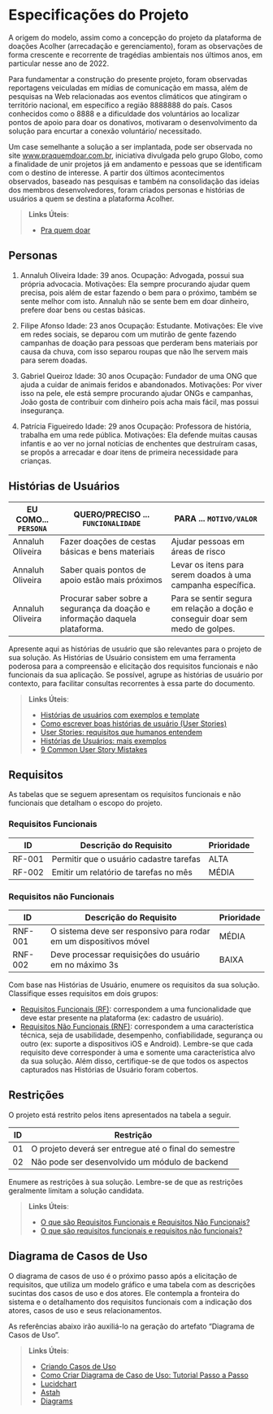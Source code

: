 # Especificações do Projeto

A origem do modelo, assim como a concepção do projeto da plataforma de doações Acolher (arrecadação e gerenciamento), foram as observações de forma crescente e recorrente de tragédias ambientais nos últimos anos, em particular nesse ano de 2022.  

Para fundamentar a construção do presente projeto, foram observadas reportagens veiculadas em mídias de comunicação em massa, além de pesquisas na Web relacionadas aos eventos climáticos que atingiram o território nacional, em específico a região 8888888 do país. Casos conhecidos como o 8888 e a dificuldade dos voluntários ao localizar pontos de apoio para doar os donativos, motivaram o desenvolvimento da solução para encurtar a conexão voluntário/ necessitado.  

Um case semelhante a solução a ser implantada, pode ser observada no site www.praquemdoar.com.br, iniciativa divulgada pelo grupo Globo, como a finalidade de unir projetos já em andamento e pessoas que se identificam com o destino de interesse. A partir dos últimos acontecimentos observados, baseado nas pesquisas e também na consolidação das ideias dos membros desenvolvedores, foram criados personas e histórias de usuários a quem se destina a plataforma Acolher. 

> **Links Úteis**:
> - [Pra quem doar](www.praquemdoar.com.br)

## Personas

1. Annaluh Oliveira 
   Idade: 39 anos. 
   Ocupação: Advogada, possui sua própria advocacia. 
   Motivações: Ela sempre procurando ajudar quem precisa, pois além de estar fazendo o bem para o próximo, também se sente melhor com isto. Annaluh não se sente bem em doar dinheiro, prefere doar bens ou cestas básicas.
   
2. Filipe Afonso 
   Idade: 23 anos 
   Ocupação: Estudante. 
   Motivações: Ele vive em redes sociais, se deparou com um mutirão de gente fazendo campanhas de doação para pessoas que perderam bens materiais por causa da chuva, com isso separou roupas que não lhe servem mais para serem doadas.
   
3. Gabriel Queiroz 
   Idade: 30 anos 
   Ocupação: Fundador de uma ONG que ajuda a cuidar de animais feridos e abandonados. 
   Motivações: Por viver isso na pele, ele está sempre procurando ajudar ONGs e campanhas, João gosta de contribuir com dinheiro pois acha mais fácil, mas possui insegurança. 
   
4. Patrícia Figueiredo 
   Idade: 29 anos 
   Ocupação: Professora de história, trabalha em uma rede pública. 
   Motivações: Ela defende muitas causas infantis e ao ver no jornal notícias de enchentes que destruíram casas, se propôs a arrecadar e doar itens de primeira necessidade para crianças.

## Histórias de Usuários

|EU COMO... `PERSONA`| QUERO/PRECISO ... `FUNCIONALIDADE`                                          |PARA ... `MOTIVO/VALOR`                                       |
|--------------------|-----------------------------------------------------------------------------|--------------------------------------------------------------|
|Annaluh Oliveira    | Fazer doações de cestas básicas e bens materiais                            | Ajudar pessoas em áreas de risco                             |
|Annaluh Oliveira    | Saber quais pontos de apoio estão mais próximos                             | Levar os itens para serem doados à uma campanha específica.  |
|Annaluh Oliveira    | Procurar saber sobre a segurança da doação e informação daquela plataforma. | Para se sentir segura em relação a doção e conseguir doar sem medo de golpes. |

Apresente aqui as histórias de usuário que são relevantes para o projeto de sua solução. As Histórias de Usuário consistem em uma ferramenta poderosa para a compreensão e elicitação dos requisitos funcionais e não funcionais da sua aplicação. Se possível, agrupe as histórias de usuário por contexto, para facilitar consultas recorrentes à essa parte do documento.

> **Links Úteis**:
> - [Histórias de usuários com exemplos e template](https://www.atlassian.com/br/agile/project-management/user-stories)
> - [Como escrever boas histórias de usuário (User Stories)](https://medium.com/vertice/como-escrever-boas-users-stories-hist%C3%B3rias-de-usu%C3%A1rios-b29c75043fac)
> - [User Stories: requisitos que humanos entendem](https://www.luiztools.com.br/post/user-stories-descricao-de-requisitos-que-humanos-entendem/)
> - [Histórias de Usuários: mais exemplos](https://www.reqview.com/doc/user-stories-example.html)
> - [9 Common User Story Mistakes](https://airfocus.com/blog/user-story-mistakes/)

## Requisitos

As tabelas que se seguem apresentam os requisitos funcionais e não funcionais que detalham o escopo do projeto.

### Requisitos Funcionais

|ID    | Descrição do Requisito  | Prioridade |
|------|-----------------------------------------|----|
|RF-001| Permitir que o usuário cadastre tarefas | ALTA | 
|RF-002| Emitir um relatório de tarefas no mês   | MÉDIA |

### Requisitos não Funcionais

|ID     | Descrição do Requisito  |Prioridade |
|-------|-------------------------|----|
|RNF-001| O sistema deve ser responsivo para rodar em um dispositivos móvel | MÉDIA | 
|RNF-002| Deve processar requisições do usuário em no máximo 3s |  BAIXA | 

Com base nas Histórias de Usuário, enumere os requisitos da sua solução. Classifique esses requisitos em dois grupos:

- [Requisitos Funcionais
 (RF)](https://pt.wikipedia.org/wiki/Requisito_funcional):
 correspondem a uma funcionalidade que deve estar presente na
  plataforma (ex: cadastro de usuário).
- [Requisitos Não Funcionais
  (RNF)](https://pt.wikipedia.org/wiki/Requisito_n%C3%A3o_funcional):
  correspondem a uma característica técnica, seja de usabilidade,
  desempenho, confiabilidade, segurança ou outro (ex: suporte a
  dispositivos iOS e Android).
Lembre-se que cada requisito deve corresponder à uma e somente uma
característica alvo da sua solução. Além disso, certifique-se de que
todos os aspectos capturados nas Histórias de Usuário foram cobertos.

## Restrições

O projeto está restrito pelos itens apresentados na tabela a seguir.

|ID| Restrição                                             |
|--|-------------------------------------------------------|
|01| O projeto deverá ser entregue até o final do semestre |
|02| Não pode ser desenvolvido um módulo de backend        |


Enumere as restrições à sua solução. Lembre-se de que as restrições geralmente limitam a solução candidata.

> **Links Úteis**:
> - [O que são Requisitos Funcionais e Requisitos Não Funcionais?](https://codificar.com.br/requisitos-funcionais-nao-funcionais/)
> - [O que são requisitos funcionais e requisitos não funcionais?](https://analisederequisitos.com.br/requisitos-funcionais-e-requisitos-nao-funcionais-o-que-sao/)

## Diagrama de Casos de Uso

O diagrama de casos de uso é o próximo passo após a elicitação de requisitos, que utiliza um modelo gráfico e uma tabela com as descrições sucintas dos casos de uso e dos atores. Ele contempla a fronteira do sistema e o detalhamento dos requisitos funcionais com a indicação dos atores, casos de uso e seus relacionamentos. 

As referências abaixo irão auxiliá-lo na geração do artefato “Diagrama de Casos de Uso”.

> **Links Úteis**:
> - [Criando Casos de Uso](https://www.ibm.com/docs/pt-br/elm/6.0?topic=requirements-creating-use-cases)
> - [Como Criar Diagrama de Caso de Uso: Tutorial Passo a Passo](https://gitmind.com/pt/fazer-diagrama-de-caso-uso.html/)
> - [Lucidchart](https://www.lucidchart.com/)
> - [Astah](https://astah.net/)
> - [Diagrams](https://app.diagrams.net/)

